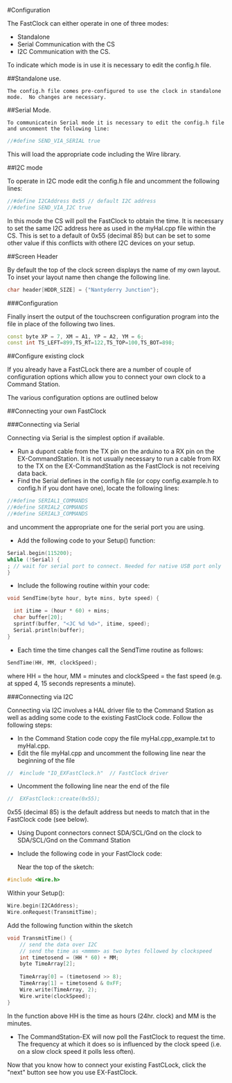 
#Configuration

The FastClock can either operate in one of three modes:

* Standalone
* Serial Communication with the CS
* I2C Communication with the CS.

To indicate which mode is in use it is necessary to edit the config.h file.


##Standalone use.

	The config.h file comes pre-configured to use the clock in standalone mode.  No changes are necessary.

##Serial Mode.

	To communicatein Serial mode it is necessary to edit the config.h file and uncomment the following line:

```cpp
//#define SEND_VIA_SERIAL true
```

This will load the appropriate code including the Wire library.

##I2C mode

To operate in I2C mode edit the config.h file and uncomment the following lines:

```cpp
//#define I2CAddress 0x55 // default I2C address
//#define SEND_VIA_I2C true
```

In this mode the CS will poll the FastClock to obtain the time.  It is necessary to set the same I2C address here as used in the myHal.cpp file within the CS.  This is set to a default of 0x55 (decimal 85) but can be set to some other value if this conflicts with othere I2C devices on your setup.

##Screen Header

By default the top of the clock screen displays the name of my own layout.  To inset your layout name then change the following line.

```cpp
char header[HDDR_SIZE] = {"Nantyderry Junction"};
```

###Configuration

Finally insert the output of the touchscreen configuration program into the file in place of the following two lines.

```cpp
const byte XP = 7, XM = A1, YP = A2, YM = 6;
const int TS_LEFT=899,TS_RT=122,TS_TOP=100,TS_BOT=898;
```

##Configure existing clock

If you already have a FastCLock there are a number of couple of configuration options which allow you to connect your own clock to a  Command Station.

The various configuration options are outlined below


##Connecting your own FastClock

###Connecting via Serial

Connecting via Serial is the simplest option if available.  

* Run a dupont cable from the TX pin on the arduino to a RX pin on the EX-CommandStation.  It is not usually necessary to run a cable from RX to the TX on the EX-CommandStation as  the FastClock is not receiving data back.
* Find the Serial defines in the config.h file (or copy config.example.h to config.h if you dont have one), locate the following lines:
    
```cpp
//#define SERIAL1_COMMANDS
//#define SERIAL2_COMMANDS
//#define SERIAL3_COMMANDS
```
  
  and uncomment the appropriate one for the serial port you are using.
* Add the following code to your Setup() function:

```cpp
Serial.begin(115200);
while (!Serial) {
; // wait for serial port to connect. Needed for native USB port only
}
```

* Include the following routine within your code:
  
```cpp
void SendTime(byte hour, byte mins, byte speed) {

  int itime = (hour * 60) + mins;
  char buffer[20];
  sprintf(buffer, "<JC %d %d>", itime, speed);
  Serial.println(buffer);
}
```

* Each time the time changes call the SendTime routine as follows:
  
```cpp
SendTime(HH, MM, clockSpeed);
```

  where HH = the hour, MM = minutes and clockSpeed = the fast speed (e.g. at spped 4, 15 seconds represents a minute).


###Connecting via I2C


Connecting via I2C involves a HAL driver file to the Command Station as well as adding some code to the existing FastClock code.  Follow the following steps:

* In the  Command Station code copy the file myHal.cpp_example.txt to myHal.cpp.
* Edit the file myHal.cpp and uncomment the following line near the beginning of the file
    
```cpp 
//  #include "IO_EXFastClock.h"  // FastClock driver
```

* Uncomment the following line near the end of the file

```cpp
//  EXFastClock::create(0x55);
```
  
  0x55 (decimal 85) is the default address but needs to match that in the FastClock code (see below).
  
* Using Dupont connectors connect SDA/SCL/Gnd on the clock to SDA/SCL/Gnd on the  Command Station
  
* Include the following code in your FastClock code:

  Near the top of the sketch:

```cpp
#include <Wire.h>
```

  Within your Setup():

```cpp
Wire.begin(I2CAddress);
Wire.onRequest(TransmitTime);
```

  Add the following function within the sketch

```cpp 
void TransmitTime() {
    // send the data over I2C
    // send the time as <mmmm> as two bytes followed by clockspeed
    int timetosend = (HH * 60) + MM;
    byte TimeArray[2];
  
    TimeArray[0] = (timetosend >> 8);
    TimeArray[1] = timetosend & 0xFF;
    Wire.write(TimeArray, 2);
    Wire.write(clockSpeed);      
}
```  

  In the function above  HH is the time as hours (24hr. clock) and MM is the minutes.
* The CommandStation-EX will now poll the FastClock to request the time.  The frequency at which it does so is influenced by the clock speed (i.e. on a slow clock speed it polls less often).


Now that you know how to connect your existing FastCLock, click the "next" button see how you use EX-FastClock.  

